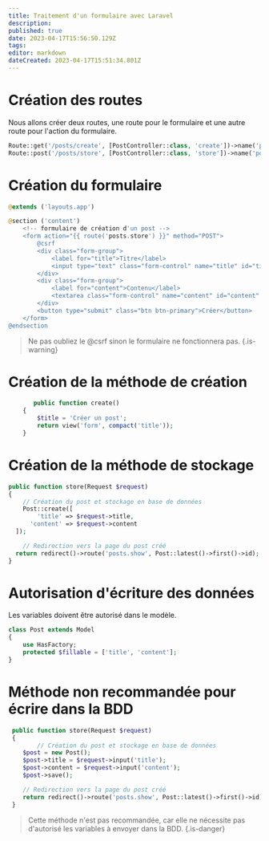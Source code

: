 ```yaml
---
title: Traitement d'un formulaire avec Laravel
description: 
published: true
date: 2023-04-17T15:56:50.129Z
tags: 
editor: markdown
dateCreated: 2023-04-17T15:51:34.801Z
---
```


# Création des routes
Nous allons créer deux routes, une route pour le formulaire et une autre route pour l'action du formulaire.

```php
Route::get('/posts/create', [PostController::class, 'create'])->name('posts.create');
Route::post('/posts/store', [PostController::class, 'store'])->name('posts.store');
```

# Création du formulaire
```php
@extends ('layouts.app')

@section ('content')
    <!-- formulaire de création d'un post -->
    <form action="{{ route('posts.store') }}" method="POST">
        @csrf
        <div class="form-group">
            <label for="title">Titre</label>
            <input type="text" class="form-control" name="title" id="title" placeholder="Titre">
        </div>
        <div class="form-group">
            <label for="content">Contenu</label>
            <textarea class="form-control" name="content" id="content" rows="3"></textarea>
        </div>
        <button type="submit" class="btn btn-primary">Créer</button>
    </form>
@endsection
```
> Ne pas oubliez le @csrf sinon le formulaire ne fonctionnera pas.
{.is-warning}

# Création de la méthode de création
```php
	   public function create()
    {
        $title = 'Créer un post';
        return view('form', compact('title'));
    }
```

# Création de la méthode de stockage
```php
public function store(Request $request)
{
	// Création du post et stockage en base de données
	Post::create([
  		'title' => $request->title,
      'content' => $request->content
  ]);

	// Redirection vers la page du post créé
  return redirect()->route('posts.show', Post::latest()->first()->id);
}
```

# Autorisation d'écriture des données
Les variables doivent être autorisé dans le modèle.

```php
class Post extends Model
{
    use HasFactory;
    protected $fillable = ['title', 'content'];
}
```

# Méthode non recommandée pour écrire dans la BDD

```php
 public function store(Request $request)
 {
 		// Création du post et stockage en base de données
    $post = new Post();
    $post->title = $request->input('title');
    $post->content = $request->input('content');
    $post->save();

    // Redirection vers la page du post créé
    return redirect()->route('posts.show', Post::latest()->first()->id);
 }
```
> Cette méthode n'est pas recommandée, car elle ne nécessite pas d'autorisé les variables à envoyer dans la BDD.
{.is-danger}

